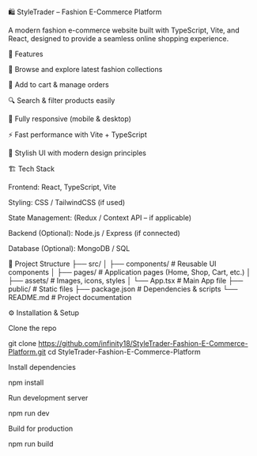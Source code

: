🛍️ StyleTrader – Fashion E-Commerce Platform

A modern fashion e-commerce website built with TypeScript, Vite, and React, designed to provide a seamless online shopping experience.

🚀 Features

👗 Browse and explore latest fashion collections

🛒 Add to cart & manage orders

🔍 Search & filter products easily

📱 Fully responsive (mobile & desktop)

⚡ Fast performance with Vite + TypeScript

🎨 Stylish UI with modern design principles

🏗️ Tech Stack

Frontend: React, TypeScript, Vite

Styling: CSS / TailwindCSS (if used)

State Management: (Redux / Context API – if applicable)

Backend (Optional): Node.js / Express (if connected)

Database (Optional): MongoDB / SQL

📂 Project Structure
├── src/
│   ├── components/   # Reusable UI components
│   ├── pages/        # Application pages (Home, Shop, Cart, etc.)
│   ├── assets/       # Images, icons, styles
│   └── App.tsx       # Main App file
├── public/           # Static files
├── package.json      # Dependencies & scripts
└── README.md         # Project documentation

⚙️ Installation & Setup

Clone the repo

git clone https://github.com/infinity18/StyleTrader-Fashion-E-Commerce-Platform.git
cd StyleTrader-Fashion-E-Commerce-Platform


Install dependencies

npm install


Run development server

npm run dev


Build for production

npm run build
